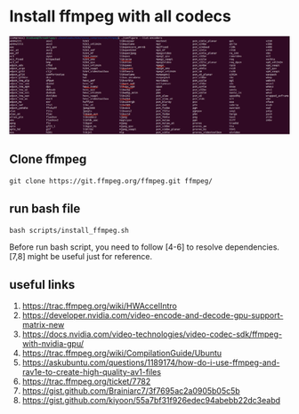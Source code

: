  # Install ffmpeg with all codecs
 ![Codecs installing](../misc/codecs.png)
 ## Clone ffmpeg
 `git clone https://git.ffmpeg.org/ffmpeg.git ffmpeg/`
 
 ## run bash file
 `bash scripts/install_ffmpeg.sh`

 Before run bash script, you need to follow [4-6] to resolve dependencies. [7,8] might be useful just for reference.

 
 ## useful links
 1. https://trac.ffmpeg.org/wiki/HWAccelIntro
 2. https://developer.nvidia.com/video-encode-and-decode-gpu-support-matrix-new
 3. https://docs.nvidia.com/video-technologies/video-codec-sdk/ffmpeg-with-nvidia-gpu/
 4. https://trac.ffmpeg.org/wiki/CompilationGuide/Ubuntu
 5. https://askubuntu.com/questions/1189174/how-do-i-use-ffmpeg-and-rav1e-to-create-high-quality-av1-files
 6. https://trac.ffmpeg.org/ticket/7782
 7. https://gist.github.com/Brainiarc7/3f7695ac2a0905b05c5b
 8. https://gist.github.com/kiyoon/55a7bf31f926edec94abebb22dc3eabd